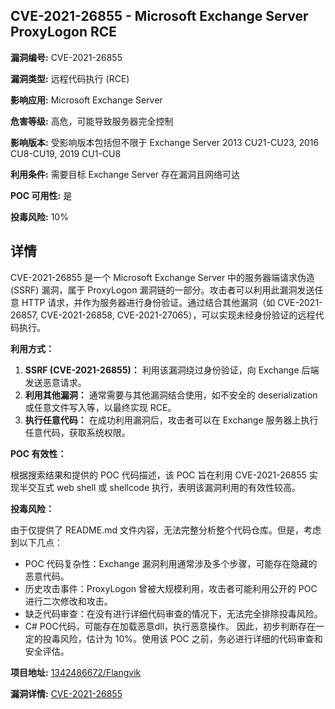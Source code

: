 ## CVE-2021-26855 - Microsoft Exchange Server ProxyLogon RCE

**漏洞编号:** CVE-2021-26855

**漏洞类型:** 远程代码执行 (RCE)

**影响应用:** Microsoft Exchange Server

**危害等级:** 高危，可能导致服务器完全控制

**影响版本:** 受影响版本包括但不限于 Exchange Server 2013 CU21-CU23, 2016 CU8-CU19, 2019 CU1-CU8

**利用条件:** 需要目标 Exchange Server 存在漏洞且网络可达

**POC 可用性:** 是

**投毒风险:** 10%

## 详情

CVE-2021-26855 是一个 Microsoft Exchange Server 中的服务器端请求伪造 (SSRF) 漏洞，属于 ProxyLogon 漏洞链的一部分。攻击者可以利用此漏洞发送任意 HTTP 请求，并作为服务器进行身份验证。通过结合其他漏洞（如 CVE-2021-26857, CVE-2021-26858, CVE-2021-27065），可以实现未经身份验证的远程代码执行。

**利用方式：**

1.  **SSRF (CVE-2021-26855)：** 利用该漏洞绕过身份验证，向 Exchange 后端发送恶意请求。
2.  **利用其他漏洞：** 通常需要与其他漏洞结合使用，如不安全的 deserialization 或任意文件写入等，以最终实现 RCE。
3.  **执行任意代码：** 在成功利用漏洞后，攻击者可以在 Exchange 服务器上执行任意代码，获取系统权限。

**POC 有效性：**

根据搜索结果和提供的 POC 代码描述，该 POC 旨在利用 CVE-2021-26855 实现半交互式 web shell 或 shellcode 执行，表明该漏洞利用的有效性较高。

**投毒风险：**

由于仅提供了 README.md 文件内容，无法完整分析整个代码仓库。但是，考虑到以下几点：

*   POC 代码复杂性：Exchange 漏洞利用通常涉及多个步骤，可能存在隐藏的恶意代码。
*   历史攻击事件：ProxyLogon 曾被大规模利用，攻击者可能利用公开的 POC 进行二次修改和攻击。
*   缺乏代码审查：在没有进行详细代码审查的情况下，无法完全排除投毒风险。
*   C# POC代码，可能存在加载恶意dll，执行恶意操作。
因此，初步判断存在一定的投毒风险，估计为 10%。使用该 POC 之前，务必进行详细的代码审查和安全评估。

**项目地址:** [1342486672/Flangvik](https://github.com/1342486672/Flangvik)

**漏洞详情:** [CVE-2021-26855](https://nvd.nist.gov/vuln/detail/CVE-2021-26855)